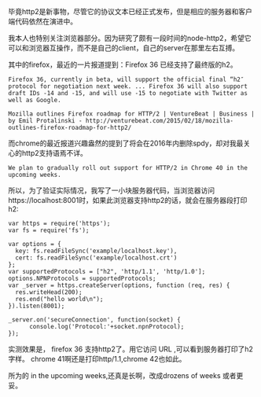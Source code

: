 毕竟http2是新事物，尽管它的协议文本已经正式发布，但是相应的服务器和客户端代码依然在演进中。

我本人也特别关注浏览器部分。因为研究了颇有一段时间的node-http2，希望它可以和浏览器互操作，而不是自己的client，自己的server在那里左右互搏。

    
其中的firefox，最近的一片报道提到：Firefox 36 已经支持了最终版的h2。

    Firefox 36, currently in beta, will support the official final “h2″ protocol for negotiation next week. ... Firefox 36 will also support draft IDs -14 and -15, and will use -15 to negotiate with Twitter as well as Google.
    
    Mozilla outlines Firefox roadmap for HTTP/2 | VentureBeat | Business | by Emil Protalinski - http://venturebeat.com/2015/02/18/mozilla-outlines-firefox-roadmap-for-http2/


而chrome的最近报道兴趣盎然的提到了将会在2016年内删除spdy，却对我最关心的http2支持语焉不详。

    We plan to gradually roll out support for HTTP/2 in Chrome 40 in the upcoming weeks.

所以，为了验证实际情况，我写了一小块服务器代码，当浏览器访问https://localhost:8001时，如果此浏览器支持http2的话，就会在服务器段打印h2:

    var https = require('https');
    var fs = require('fs');
    
    var options = {
      key: fs.readFileSync('example/localhost.key'),
      cert: fs.readFileSync('example/localhost.crt')
    };
    var supportedProtocols = ["h2", 'http/1.1', 'http/1.0'];
    options.NPNProtocols = supportedProtocols;
    var _server = https.createServer(options, function (req, res) {
      res.writeHead(200);
      res.end("hello world\n");
    }).listen(8001);
    
    _server.on('secureConnection', function(socket) {
          console.log('Protocol:'+socket.npnProtocol);      
    });

实测效果是， firefox 36 支持http2了。用它访问 URL ,可以看到服务器打印了h2字样。
chrome 41啊还是打印http/1.1,chrome 42也如此。

所为的 in the upcoming weeks,还真是长啊，改成drozens of weeks 或者更妥。
